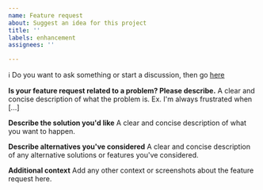 ```yaml
---
name: Feature request
about: Suggest an idea for this project
title: ''
labels: enhancement
assignees: ''

---
```


:information_source: Do you want to ask something or start a discussion, then go [here](https://github.com/FirelyTeam/firely-net-sdk/discussions)

**Is your feature request related to a problem? Please describe.**
A clear and concise description of what the problem is. Ex. I'm always frustrated when [...]


**Describe the solution you'd like**
A clear and concise description of what you want to happen.

**Describe alternatives you've considered**
A clear and concise description of any alternative solutions or features you've considered.

**Additional context**
Add any other context or screenshots about the feature request here.
